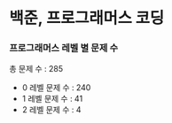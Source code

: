 # 백준, 프로그래머스 코딩
### 프로그래머스 레벨 별 문제 수
총 문제 수 : 285
- 0 레벨 문제 수 : 240
- 1 레벨 문제 수 : 41
- 2 레벨 문제 수 : 4

